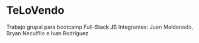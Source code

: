 # TeLoVendo
Trabajo grupal para bootcamp Full-Stack JS
Integrantes: Juan Maldonado, Bryan Neculfilo e Ivan Rodríguez
